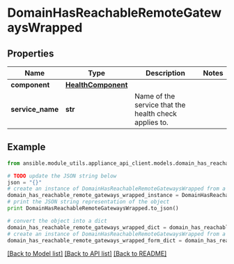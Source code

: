 # DomainHasReachableRemoteGatewaysWrapped


## Properties
Name | Type | Description | Notes
------------ | ------------- | ------------- | -------------
**component** | [**HealthComponent**](HealthComponent.md) |  | 
**service_name** | **str** | Name of the service that the health check applies to. | 

## Example

```python
from ansible.module_utils.appliance_api_client.models.domain_has_reachable_remote_gateways_wrapped import DomainHasReachableRemoteGatewaysWrapped

# TODO update the JSON string below
json = "{}"
# create an instance of DomainHasReachableRemoteGatewaysWrapped from a JSON string
domain_has_reachable_remote_gateways_wrapped_instance = DomainHasReachableRemoteGatewaysWrapped.from_json(json)
# print the JSON string representation of the object
print DomainHasReachableRemoteGatewaysWrapped.to_json()

# convert the object into a dict
domain_has_reachable_remote_gateways_wrapped_dict = domain_has_reachable_remote_gateways_wrapped_instance.to_dict()
# create an instance of DomainHasReachableRemoteGatewaysWrapped from a dict
domain_has_reachable_remote_gateways_wrapped_form_dict = domain_has_reachable_remote_gateways_wrapped.from_dict(domain_has_reachable_remote_gateways_wrapped_dict)
```
[[Back to Model list]](../README.md#documentation-for-models) [[Back to API list]](../README.md#documentation-for-api-endpoints) [[Back to README]](../README.md)


